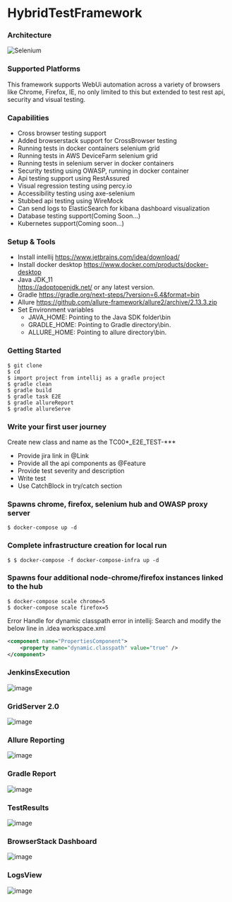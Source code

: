 # HybridTestFramework

### Architecture
![Selenium](https://github.com/dipjyotimetia/HybridTestFramework/blob/master/docs/screens/selenium.png)

### Supported Platforms
This framework supports WebUi automation across a variety of browsers like Chrome, Firefox, IE, no only limited to this but extended to test rest api, security and visual testing.

### Capabilities
* Cross browser testing support
* Added browserstack support for CrossBrowser testing
* Running tests in docker containers selenium grid
* Running tests in AWS DeviceFarm selenium grid
* Running tests in selenium server in docker containers
* Security testing using OWASP, running in docker container
* Api testing support using RestAssured
* Visual regression testing using percy.io
* Accessibility testing using axe-selenium
* Stubbed api testing using WireMock
* Can send logs to ElasticSearch for kibana dashboard visualization
* Database testing support(Coming Soon...)
* Kubernetes support(Coming soon...)

### Setup & Tools
* Install intellij
  https://www.jetbrains.com/idea/download/
* Install docker desktop
  https://www.docker.com/products/docker-desktop
* Java JDK_11  
  https://adoptopenjdk.net/ or any latest version.
* Gradle
  https://gradle.org/next-steps/?version=6.4&format=bin
* Allure
  https://github.com/allure-framework/allure2/archive/2.13.3.zip
* Set Environment variables
    * JAVA_HOME: Pointing to the Java SDK folder\bin
    * GRADLE_HOME: Pointing to Gradle directory\bin.
    * ALLURE_HOME: Pointing to allure directory\bin.

### Getting Started
```shell script
$ git clone 
$ cd 
$ import project from intellij as a gradle project
$ gradle clean
$ gradle build
$ gradle task E2E
$ gradle allureReport
$ gradle allureServe
```

### Write your first user journey
Create new class and name as the TC00*_E2E_TEST-***
- Provide jira link in @Link
- Provide all the api components as @Feature
- Provide test severity and description
- Write test
- Use CatchBlock in try/catch section

### Spawns chrome, firefox, selenium hub and OWASP proxy server
```shell script
$ docker-compose up -d
```

### Complete infrastructure creation for local run
```shell script
$ $ docker-compose -f docker-compose-infra up -d
```

### Spawns four additional node-chrome/firefox instances linked to the hub
```shell script
$ docker-compose scale chrome=5
$ docker-compose scale firefox=5
```

Error Handle for dynamic classpath error in intellij:
Search and modify the below line in .idea workspace.xml
```xml
<component name="PropertiesComponent">
    <property name="dynamic.classpath" value="true" />
</component>
```    

### JenkinsExecution
![image](https://github.com/dipjyotimetia/HybridTestFramework/blob/master/docs/screens/jenkinsExecution.png)

### GridServer 2.0
![image](https://github.com/dipjyotimetia/HybridTestFramework/blob/master/docs/screens/seleniumGrid.png)

### Allure Reporting
![image](https://github.com/dipjyotimetia/HybridTestFramework/blob/master/docs/screens/allureReport.png)

### Gradle Report
![image](https://github.com/dipjyotimetia/HybridTestFramework/blob/master/docs/screens/gradleReport.png)

### TestResults
![image](https://github.com/dipjyotimetia/HybridTestFramework/blob/master/docs/screens/testResults.png)

### BrowserStack Dashboard
![image](https://github.com/dipjyotimetia/HybridTestFramework/blob/master/docs/screens/browserStack.png)

### LogsView
![image](https://github.com/dipjyotimetia/HybridTestFramework/blob/master/docs/screens/logs.png)      
